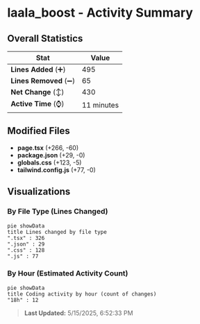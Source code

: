 # laala_boost - Activity Summary 

## Overall Statistics

| Stat                   | Value                                                             |
| ---------------------- | ----------------------------------------------------------------- |
| **Lines Added** (➕)   | 495                                          |
| **Lines Removed** (➖) | 65                                        |
| **Net Change** (↕)    | 430                |
| **Active Time** (⌚)   | 11 minutes |


## Modified Files
- **page.tsx** (+266, -60)
- **package.json** (+29, -0)
- **globals.css** (+123, -5)
- **tailwind.config.js** (+77, -0)

## Visualizations

### By File Type (Lines Changed)

```mermaid
pie showData
title Lines changed by file type
".tsx" : 326
".json" : 29
".css" : 128
".js" : 77
```

### By Hour (Estimated Activity Count)

```mermaid
pie showData
title Coding activity by hour (count of changes)
"18h" : 12
```


> **Last Updated:** 5/15/2025, 6:52:33 PM